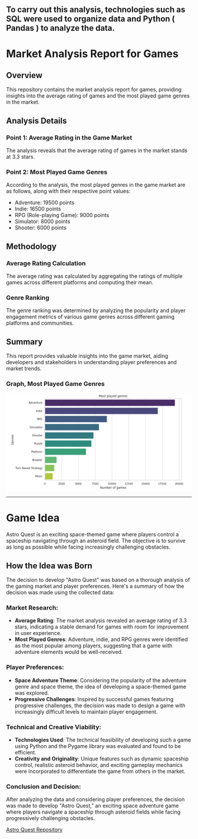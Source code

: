 To carry out this analysis, technologies such as SQL were used to organize data and Python ( Pandas ) to analyze the data.
---
# Market Analysis Report for Games

## Overview

This repository contains the market analysis report for games, providing insights into the average rating of games and the most played game genres in the market.

## Analysis Details

### Point 1: Average Rating in the Game Market

The analysis reveals that the average rating of games in the market stands at 3.3 stars.

### Point 2: Most Played Game Genres

According to the analysis, the most played genres in the game market are as follows, along with their respective point values:

- Adventure: 19500 points
- Indie: 16500 points
- RPG (Role-playing Game): 9000 points
- Simulator: 8000 points
- Shooter: 6000 points

## Methodology

### Average Rating Calculation

The average rating was calculated by aggregating the ratings of multiple games across different platforms and computing their mean.

### Genre Ranking

The genre ranking was determined by analyzing the popularity and player engagement metrics of various game genres across different gaming platforms and communities.

## Summary

This report provides valuable insights into the game market, aiding developers and stakeholders in understanding player preferences and market trends.

### Graph, Most Played Game Genres

![Most Played Genres](most-played-genres.png)

---

# Game Idea

Astro Quest is an exciting space-themed game where players control a spaceship navigating through an asteroid field. The objective is to survive as long as possible while facing increasingly challenging obstacles.

## How the Idea was Born

The decision to develop "Astro Quest" was based on a thorough analysis of the gaming market and player preferences. Here's a summary of how the decision was made using the collected data:

### Market Research:

- **Average Rating**: The market analysis revealed an average rating of 3.3 stars, indicating a stable demand for games with room for improvement in user experience.
- **Most Played Genres**: Adventure, indie, and RPG genres were identified as the most popular among players, suggesting that a game with adventure elements would be well-received.

### Player Preferences:

- **Space Adventure Theme**: Considering the popularity of the adventure genre and space theme, the idea of developing a space-themed game was explored.
- **Progressive Challenges**: Inspired by successful games featuring progressive challenges, the decision was made to design a game with increasingly difficult levels to maintain player engagement.

### Technical and Creative Viability:

- **Technologies Used**: The technical feasibility of developing such a game using Python and the Pygame library was evaluated and found to be efficient.
- **Creativity and Originality**: Unique features such as dynamic spaceship control, realistic asteroid behavior, and exciting gameplay mechanics were incorporated to differentiate the game from others in the market.

### Conclusion and Decision:

After analyzing the data and considering player preferences, the decision was made to develop "Astro Quest," an exciting space adventure game where players navigate a spaceship through asteroid fields while facing progressively challenging obstacles.

[Astro Quest Repository](https://github.com/sutton-sn/astro-quest-game)
